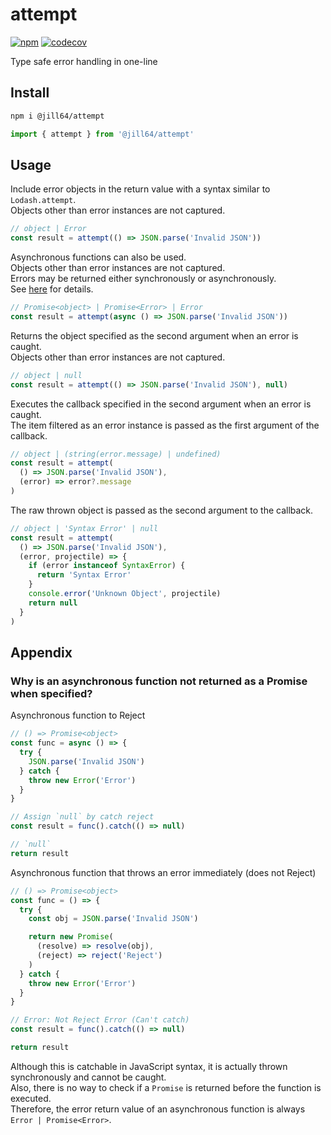 # attempt

[![npm](https://img.shields.io/npm/v/%40jill64%2Fattempt)](https://npmjs.com/package/@jill64/attempt)
[![codecov](https://codecov.io/github/jill64/attempt/graph/badge.svg?token=IP3EIIQRE5)](https://codecov.io/github/jill64/attempt)

Type safe error handling in one-line

## Install

```sh
npm i @jill64/attempt
```

```js
import { attempt } from '@jill64/attempt'
```

## Usage

Include error objects in the return value with a syntax similar to `Lodash.attempt`.  
Objects other than error instances are not captured.

```js
// object | Error
const result = attempt(() => JSON.parse('Invalid JSON'))
```

Asynchronous functions can also be used.  
Objects other than error instances are not captured.  
Errors may be returned either synchronously or asynchronously.  
See [here](##-Appendix) for details.

```js
// Promise<object> | Promise<Error> | Error
const result = attempt(async () => JSON.parse('Invalid JSON'))
```

Returns the object specified as the second argument when an error is caught.  
Objects other than error instances are not captured.

```js
// object | null
const result = attempt(() => JSON.parse('Invalid JSON'), null)
```

Executes the callback specified in the second argument when an error is caught.  
The item filtered as an error instance is passed as the first argument of the callback.

```js
// object | (string(error.message) | undefined)
const result = attempt(
  () => JSON.parse('Invalid JSON'),
  (error) => error?.message
)
```

The raw thrown object is passed as the second argument to the callback.

```js
// object | 'Syntax Error' | null
const result = attempt(
  () => JSON.parse('Invalid JSON'),
  (error, projectile) => {
    if (error instanceof SyntaxError) {
      return 'Syntax Error'
    }
    console.error('Unknown Object', projectile)
    return null
  }
)
```

## Appendix

### Why is an asynchronous function not returned as a Promise<Error> when specified?

Asynchronous function to Reject

```js
// () => Promise<object>
const func = async () => {
  try {
    JSON.parse('Invalid JSON')
  } catch {
    throw new Error('Error')
  }
}

// Assign `null` by catch reject
const result = func().catch(() => null)

// `null`
return result
```

Asynchronous function that throws an error immediately (does not Reject)

```js
// () => Promise<object>
const func = () => {
  try {
    const obj = JSON.parse('Invalid JSON')

    return new Promise(
      (resolve) => resolve(obj),
      (reject) => reject('Reject')
    )
  } catch {
    throw new Error('Error')
  }
}

// Error: Not Reject Error (Can't catch)
const result = func().catch(() => null)

return result
```

Although this is catchable in JavaScript syntax, it is actually thrown synchronously and cannot be caught.  
Also, there is no way to check if a `Promise` is returned before the function is executed.  
Therefore, the error return value of an asynchronous function is always `Error | Promise<Error>`.
